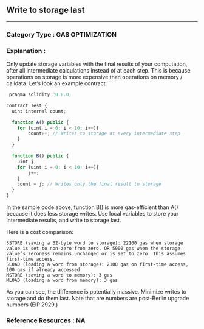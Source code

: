 ##  Write to storage last


---

### **Category Type** : GAS OPTIMIZATION


### **Explanation** : 

 Only update storage variables with the final results of your computation, after all intermediate calculations instead of at each step.
 This is because operations on storage is more expensive than operations on memory / calldata.
 Let’s look an example contract:


```javascript
 pragma solidity ^0.8.0;

contract Test {
  uint internal count;

  function A() public {
  	for (uint i = 0; i < 10; i++){
      	count++; // Writes to storage at every intermediate step
  	}
  }

  function B() public {
  	uint j;
  	for (uint i = 0; i < 10; i++){
      	j++;
  	}
  	count = j; // Writes only the final result to storage
  }
}


```
In the sample code above, function B() is more gas-efficient than A() because it does less storage writes. Use local variables to store your intermediate results, and write to storage last.

Here is a cost comparison:

	SSTORE (saving a 32-byte word to storage): 22100 gas when storage value is set to non-zero from zero, OR 5000 gas when the storage value’s zeroness remains unchanged or is set to zero. This assumes first-time access.
	SLOAD (loading a word from storage): 2100 gas on first-time access, 100 gas if already accessed
	MSTORE (saving a word to memory): 3 gas
	MLOAD (loading a word from memory): 3 gas

As you can see, the difference is potentially massive. Minimize writes to storage and do them last. Note that are numbers are post-Berlin upgrade numbers (EIP 2929.)



### **Reference Resources** : NA


